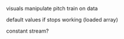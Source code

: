 visuals
manipulate pitch
train on data 

default values if stops working 
(loaded array)

constant stream?



